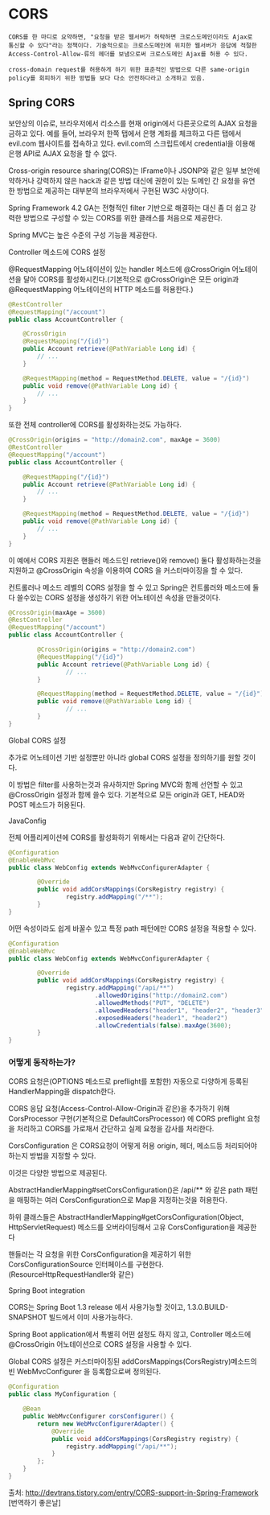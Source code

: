 # CORS
```
CORS를 한 마디로 요약하면, "요청을 받은 웹서버가 허락하면 크로스도메인이라도 Ajax로 통신할 수 있다"라는 정책이다. 기술적으로는 크로스도메인에 위치한 웹서버가 응답에 적절한 Access-Control-Allow-류의 헤더를 보냄으로써 크로스도메인 Ajax를 허용 수 있다.

cross-domain request를 허용하게 하기 위한 표준적인 방법으로 다른 same-origin policy를 회피하기 위한 방법들 보다 다소 안전하다라고 소개하고 있음.
```

## Spring CORS

보안상의 이슈로, 브라우저에서 리소스를 현재 origin에서 다른곳으로의 AJAX  요청을 금하고 있다.
예를 들어, 브라우저 한쪽 탭에서 은행 계좌를 체크하고 다른 탭에서 evil.com 웹사이트를 접속하고 있다.
evil.com의 스크립트에서 credential을 이용해 은행 API로 AJAX 요청을 할 수 없다.

Cross-origin resource sharing(CORS)는 IFrame이나 JSONP와 같은 일부 보안에 약하거나 강력하지 않은 hack과 같은 방법 대신에 권한이 있는 도메인 간 요청을 유연한 방법으로 제공하는 대부분의 브라우저에서 구현된 W3C 사양이다.

Spring Framework 4.2 GA는 전형적인 filter 기반으로 해결하는 대신 좀 더 쉽고 강력한 방법으로 구성할 수 있는 CORS를 위한 클래스를 처음으로 제공한다.

Spring MVC는 높은 수준의 구성 기능을 제공한다.

Controller 메소드에 CORS 설정

@RequestMapping 어노테이션이 있는 handler 메소드에 @CrossOrigin 어노테이션을 달아 CORS를 활성화시킨다.(기본적으로  @CrossOrigin은 모든 origin과 @RequestMapping  어노테이션의 HTTP 메소드를 허용한다.)

```java
@RestController
@RequestMapping("/account")
public class AccountController {

	@CrossOrigin
	@RequestMapping("/{id}")
	public Account retrieve(@PathVariable Long id) {
		// ...
	}

	@RequestMapping(method = RequestMethod.DELETE, value = "/{id}")
	public void remove(@PathVariable Long id) {
		// ...
	}
}

```

또한 전체 controller에 CORS를 활성화하는것도 가능하다.

```java
@CrossOrigin(origins = "http://domain2.com", maxAge = 3600)
@RestController
@RequestMapping("/account")
public class AccountController {

	@RequestMapping("/{id}")
	public Account retrieve(@PathVariable Long id) {
		// ...
	}

	@RequestMapping(method = RequestMethod.DELETE, value = "/{id}")
	public void remove(@PathVariable Long id) {
		// ...
	}
}
```

이 예에서 CORS 지원은 핸들러 메소드인 retrieve()와 remove() 둘다 활성화하는것을 지원하고 @CrossOrigin 속성을 이용하여 CORS 을 커스터마이징을 할 수 있다.

컨트롤러나 메소드 레벨의 CORS 설정을 할 수 있고  Spring은 컨트롤러와 메소드에 둘 다 쓸수있는 CORS 설정을 생성하기 위한 어노테이션 속성을 만들것이다.

```java
@CrossOrigin(maxAge = 3600)
@RestController
@RequestMapping("/account")
public class AccountController {

        @CrossOrigin(origins = "http://domain2.com")
        @RequestMapping("/{id}")
        public Account retrieve(@PathVariable Long id) {
                // ...
        }

        @RequestMapping(method = RequestMethod.DELETE, value = "/{id}")
        public void remove(@PathVariable Long id) {
                // ...
        }
}
```

Global CORS 설정

추가로 어노테이션 기반 설정뿐만 아니라 global CORS 설정을 정의하기를 원할 것이다.

이 방법은 filter를 사용하는것과 유사하지만 Spring MVC와 함께 선언할 수 있고 @CrossOrigin 설정과 함께 쓸수 있다. 기본적으로 모든 origin과 GET, HEAD와 POST 메소드가 허용된다.


JavaConfig

전체 어플리케이션에 CORS를 활성화하기 위해서는 다음과 같이 간단하다.

```java
@Configuration
@EnableWebMvc
public class WebConfig extends WebMvcConfigurerAdapter {

        @Override
        public void addCorsMappings(CorsRegistry registry) {
                registry.addMapping("/**");
        }
}
```

어떤 속성이라도 쉽게 바꿀수 있고 특정 path 패턴에만 CORS 설정을 적용할 수 있다.

```java
@Configuration
@EnableWebMvc
public class WebConfig extends WebMvcConfigurerAdapter {

        @Override
        public void addCorsMappings(CorsRegistry registry) {
                registry.addMapping("/api/**")
                        .allowedOrigins("http://domain2.com")
                        .allowedMethods("PUT", "DELETE")
                        .allowedHeaders("header1", "header2", "header3")
                        .exposedHeaders("header1", "header2")
                        .allowCredentials(false).maxAge(3600);
        }
}
```


### 어떻게 동작하는가?

CORS 요청은(OPTIONS 메소드로 preflight를 포함한) 자동으로 다양하게 등록된 HandlerMapping을 dispatch한다.

CORS 응답 요청(Access-Control-Allow-Origin과 같은)을 추가하기 위해 CorsProcessor 구현(기본적으로 DefaultCorsProcessor) 에 CORS preflight 요청을 처리하고 CORS를 가로채서 간단하고 실제 요청을 감사를 처리한다.

CorsConfiguration 은 CORS요청이 어떻게 허용 origin, 헤더, 메소드등 처리되어야하는지 방법을 지정할 수 있다.

이것은 다양한 방법으로 제공된다.


AbstractHandlerMapping#setCorsConfiguration()은 /api/** 와 같은 path 패턴을 매핑하는 여러 CorsConfiguration으로 Map을 지정하는것을 허용한다.

하위 클래스들은  AbstractHandlerMapping#getCorsConfiguration(Object, HttpServletRequest) 메소드를 오버라이딩해서 고유 CorsConfiguration을 제공한다

핸들러는 각 요청을 위한 CorsConfiguration을 제공하기 위한  CorsConfigurationSource 인터페이스를 구현한다.(ResourceHttpRequestHandler와 같은)

Spring Boot integration

CORS는 Spring Boot 1.3 release 에서 사용가능할 것이고, 1.3.0.BUILD-SNAPSHOT 빌드에서 이미 사용가능하다.

Spring Boot application에서 특별히 어떤 설정도 하지 않고, Controller 메소드에 @CrossOrigin 어노테이션으로 CORS 설정을 사용할 수 있다.

Global CORS 설정은 커스터마이징된 addCorsMappings(CorsRegistry)메소드의 빈 WebMvcConfigurer 을 등록함으로써 정의된다.

```java
@Configuration
public class MyConfiguration {

    @Bean
    public WebMvcConfigurer corsConfigurer() {
        return new WebMvcConfigurerAdapter() {
            @Override
            public void addCorsMappings(CorsRegistry registry) {
                registry.addMapping("/api/**");
            }
        };
    }
}
```


출처: http://devtrans.tistory.com/entry/CORS-support-in-Spring-Framework [번역하기 좋은날]
